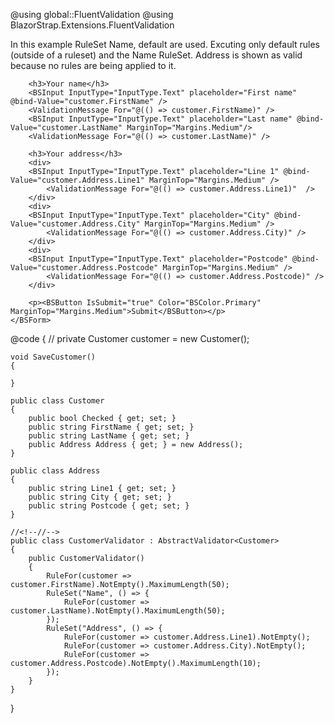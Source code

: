 ﻿<!--\\-->
@using global::FluentValidation
@using BlazorStrap.Extensions.FluentValidation
 <p>In this example RuleSet Name, default are used. Excuting only default rules (outside of a ruleset) and the Name RuleSet. Address is shown as valid because no rules are being applied to it. </p>
    <BSForm Model="customer" OnValidSubmit="SaveCustomer" IsFloating="true">
    <FluentValidator TValidator="CustomerValidator" RuleSets="Name,default" />

        <h3>Your name</h3>
        <BSInput InputType="InputType.Text" placeholder="First name" @bind-Value="customer.FirstName" />
        <ValidationMessage For="@(() => customer.FirstName)" />
        <BSInput InputType="InputType.Text" placeholder="Last name" @bind-Value="customer.LastName" MarginTop="Margins.Medium"/>
        <ValidationMessage For="@(() => customer.LastName)" />

        <h3>Your address</h3>
        <div>
        <BSInput InputType="InputType.Text" placeholder="Line 1" @bind-Value="customer.Address.Line1" MarginTop="Margins.Medium" />
            <ValidationMessage For="@(() => customer.Address.Line1)"  />
        </div>
        <div>
        <BSInput InputType="InputType.Text" placeholder="City" @bind-Value="customer.Address.City" MarginTop="Margins.Medium" />
            <ValidationMessage For="@(() => customer.Address.City)" />
        </div>
        <div>
        <BSInput InputType="InputType.Text" placeholder="Postcode" @bind-Value="customer.Address.Postcode" MarginTop="Margins.Medium" />
            <ValidationMessage For="@(() => customer.Address.Postcode)" />
        </div>

        <p><BSButton IsSubmit="true" Color="BSColor.Primary" MarginTop="Margins.Medium">Submit</BSButton></p>
    </BSForm>
<!--//-->
@code {
    //<!--\\-->
    private Customer customer = new Customer();

    void SaveCustomer()
    {

    }
    
    public class Customer
    {
        public bool Checked { get; set; }
        public string FirstName { get; set; }
        public string LastName { get; set; }
        public Address Address { get; } = new Address();
    }

    public class Address
    {
        public string Line1 { get; set; }
        public string City { get; set; }
        public string Postcode { get; set; }
    }

    //<!--//-->
    public class CustomerValidator : AbstractValidator<Customer>
    {
        public CustomerValidator()
        {
            RuleFor(customer => customer.FirstName).NotEmpty().MaximumLength(50);
            RuleSet("Name", () => {
                RuleFor(customer => customer.LastName).NotEmpty().MaximumLength(50);
            });
            RuleSet("Address", () => {
                RuleFor(customer => customer.Address.Line1).NotEmpty();
                RuleFor(customer => customer.Address.City).NotEmpty();
                RuleFor(customer => customer.Address.Postcode).NotEmpty().MaximumLength(10);
            });
        }
    }
}